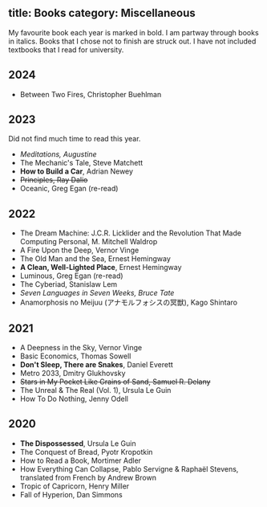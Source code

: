 title: Books
category: Miscellaneous
---

My favourite book each year is marked in bold. I am partway through books in italics. Books that I chose not to finish are struck out. I have not included textbooks that I read for university.

## 2024
- Between Two Fires, Christopher Buehlman

## 2023

Did not find much time to read this year.

- _Meditations, Augustine_
- The Mechanic's Tale, Steve Matchett
- __How to Build a Car__, Adrian Newey
- ~~Principles, Ray Dalio~~
- Oceanic, Greg Egan (re-read)

## 2022

- The Dream Machine: J.C.R. Licklider and the Revolution That Made Computing Personal, M. Mitchell Waldrop
- A Fire Upon the Deep, Vernor Vinge
- The Old Man and the Sea, Ernest Hemingway
- __A Clean, Well-Lighted Place__, Ernest Hemingway
- Luminous, Greg Egan (re-read)
- The Cyberiad, Stanislaw Lem
- _Seven Languages in Seven Weeks, Bruce Tate_
- Anamorphosis no Meijuu (アナモルフォシスの冥獣), Kago Shintaro

## 2021

- A Deepness in the Sky, Vernor Vinge
- Basic Economics, Thomas Sowell
- __Don't Sleep, There are Snakes__, Daniel Everett
- Metro 2033, Dmitry Glukhovsky
- ~~Stars in My Pocket Like Grains of Sand, Samuel R. Delany~~
- The Unreal & The Real (Vol. 1), Ursula Le Guin
- How To Do Nothing, Jenny Odell

## 2020

- __The Dispossessed__, Ursula Le Guin
- The Conquest of Bread, Pyotr Kropotkin
- How to Read a Book, Mortimer Adler
- How Everything Can Collapse, Pablo Servigne & Raphaël Stevens, translated from French by Andrew Brown
- Tropic of Capricorn, Henry Miller
- Fall of Hyperion, Dan Simmons

